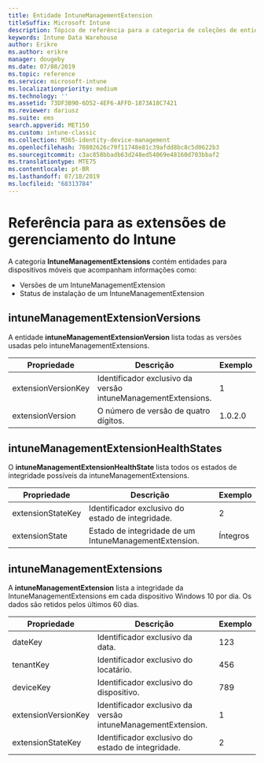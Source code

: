 ```yaml
---
title: Entidade IntuneManagementExtension
titleSuffix: Microsoft Intune
description: Tópico de referência para a categoria de coleções de entidade IntuneManagementExtension na API de Data Warehouse do Intune.
keywords: Intune Data Warehouse
author: Erikre
ms.author: erikre
manager: dougeby
ms.date: 07/08/2019
ms.topic: reference
ms.service: microsoft-intune
ms.localizationpriority: medium
ms.technology: ''
ms.assetid: 73DF3B90-6D52-4EF6-AFFD-1873A18C7421
ms.reviewer: dariusz
ms.suite: ems
search.appverid: MET150
ms.custom: intune-classic
ms.collection: M365-identity-device-management
ms.openlocfilehash: 70802626c79f11748e81c39afdd8bc8c5d0622b3
ms.sourcegitcommit: c3ac858bbadb63d248ed54069e48160d703bbaf2
ms.translationtype: MTE75
ms.contentlocale: pt-BR
ms.lasthandoff: 07/18/2019
ms.locfileid: "68313784"
---
```

# <a name="reference-for-intune-management-extensions"></a>Referência para as extensões de gerenciamento do Intune

A categoria **IntuneManagementExtensions** contém entidades para dispositivos móveis que acompanham informações como:

- Versões de um IntuneManagementExtension
- Status de instalação de um IntuneManagementExtension

## <a name="intunemanagementextensionversions"></a>intuneManagementExtensionVersions

A entidade **intuneManagementExtensionVersion** lista todas as versões usadas pelo intuneManagementExtensions.

| Propriedade  | Descrição | Exemplo |
|---------|------------|--------|
| extensionVersionKey |Identificador exclusivo da versão intuneManagementExtensions. | 1 |
| extensionVersion |O número de versão de quatro dígitos. |1.0.2.0 |

## <a name="intunemanagementextensionhealthstates"></a>intuneManagementExtensionHealthStates

O **intuneManagementExtensionHealthState** lista todos os estados de integridade possíveis da intuneManagementExtensions.

| Propriedade  | Descrição | Exemplo |
|---------|------------|--------|
| extensionStateKey |Identificador exclusivo do estado de integridade. | 2 |
| extensionState |Estado de integridade de um IntuneManagementExtension. | Íntegros |

## <a name="intunemanagementextensions"></a>intuneManagementExtensions

A **intuneManagementExtension** lista a integridade da IntuneManagementExtensions em cada dispositivo Windows 10 por dia.
Os dados são retidos pelos últimos 60 dias. 


|      Propriedade       |                         Descrição                         | Exemplo |
|---------------------|-------------------------------------------------------------|---------|
|       dateKey       |               Identificador exclusivo da data.                |   123   |
|      tenantKey      |              Identificador exclusivo do locatário.               |   456   |
|      deviceKey      |              Identificador exclusivo do dispositivo.               |   789   |
| extensionVersionKey | Identificador exclusivo da versão intuneManagementExtension. |    1    |
|  extensionStateKey  |             Identificador exclusivo do estado de integridade.              |    2    |

